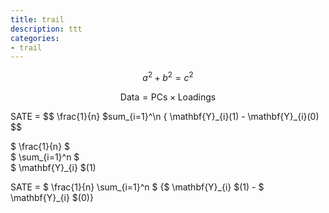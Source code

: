 ```yaml
---
title: trail
description: ttt
categories: 
- trail
---
```


$$a^2 + b^2 = c^2$$  

$$ \mathsf{Data = PCs} \times \mathsf{Loadings} $$  

SATE = $$ \frac{1}{n} \$sum_{i=1}^\n { \mathbf{Y}\_{i}(1) - \mathbf{Y}\_{i}(0) $$  

$ \frac{1}{n} $  
$ \sum_{i=1}^n $  
$ \mathbf{Y}\_{i} $(1)

SATE = $ \frac{1}{n} \sum_{i=1}^n $ {$ \mathbf{Y}\_{i} $(1) - $ \mathbf{Y}\_{i} $(0)}
